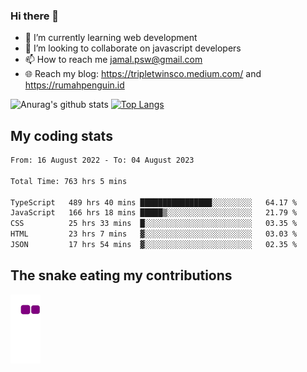 ### Hi there 👋

<!--
**padepokanpenguin/padepokanpenguin** is a ✨ _special_ ✨ repository because its `README.md` (this file) appears on your GitHub profile.
-->

- 🌱 I’m currently learning  web development
- 👯 I’m looking to collaborate on javascript developers
- 📫 How to reach me jamal.psw@gmail.com
- 🌐 Reach my blog:
   https://tripletwinsco.medium.com/ and
   https://rumahpenguin.id

![Anurag's github stats](https://github-readme-stats.vercel.app/api?username=padepokanpenguin&count_private=true&disable_animations=false&show_icons=true&theme=default)
[![Top Langs](https://github-readme-stats.vercel.app/api/top-langs/?username=padepokanpenguin&theme=default&layout=compact)](https://github.com/padepokanpenguin)

## My coding stats

<!--START_SECTION:waka-->

```txt
From: 16 August 2022 - To: 04 August 2023

Total Time: 763 hrs 5 mins

TypeScript   489 hrs 40 mins ████████████████░░░░░░░░░   64.17 %
JavaScript   166 hrs 18 mins █████▒░░░░░░░░░░░░░░░░░░░   21.79 %
CSS          25 hrs 33 mins  █░░░░░░░░░░░░░░░░░░░░░░░░   03.35 %
HTML         23 hrs 7 mins   ▓░░░░░░░░░░░░░░░░░░░░░░░░   03.03 %
JSON         17 hrs 54 mins  ▓░░░░░░░░░░░░░░░░░░░░░░░░   02.35 %
```

<!--END_SECTION:waka-->


## The snake eating my contributions
![snake gif](https://github.com/padepokanpenguin/padepokanpenguin/blob/output/github-contribution-grid-snake.gif)
